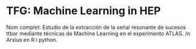 # TFG: Machine Learning in HEP
Nom complet: Estudio de la extracción de la señal resonante de sucesos ttbar mediante técnicas de Machine Learning en el experimento ATLAS. /n
Arxius en R i python. 

